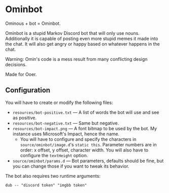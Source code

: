 # Ominbot

Ominous + bot = Ominbot.

Ominbot is a stupid Markov Discord bot that will only use nouns. Additionally it is capable of posting even more stupid
memes it made into the chat. It will also get angry or happy based on whatever happens in the chat.

Warning: Omin's code is a mess result from many conflicting design decisions.

Made for Ooer.

## Configuration

You will have to create or modify the following files:

* `resources/bot-positive.txt` — A list of words the bot will use and see as positive.
* `resources/bot-negative.txt` — Same but negative.
* `resources/bot-impact.png` — A font bitmap to be used by the bot. My instance uses Microsoft's Impact, hence the name.
  * You will have to configure and specify the characters in `source/ominbot/image.d`'s `static this`.
    Parameter numbers are in order: x offset, y offset, character width. You will also have to configure
    the `textHeight` option.
* `source/ominbot/params.d` — Bot parameters, defaults should be fine, but you can change those if you want to tweak
  its behavior.

The bot also requires two runtime arguments:

`dub -- "discord token" "imgbb token"`
